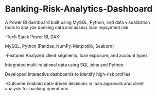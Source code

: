 # Banking-Risk-Analytics-Dashboard

A Power BI dashboard built using MySQL, Python, and data visualization tools to analyze banking data and assess loan repayment risk.

-Tech Stack
Power BI, DAX

MySQL, Python (Pandas, NumPy, Matplotlib, Seaborn)

-Features
Analyzed client segments, loan exposure, and account types

Integrated multi-relational data using SQL joins and Python

Developed interactive dashboards to identify high-risk profiles

-Outcome
Enabled data-driven decisions in loan approvals and client analysis for banking operations.
